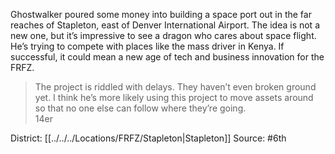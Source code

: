 Ghostwalker poured some money into building a space port out in the far reaches of Stapleton, east of Denver International Airport. The idea is not a new one, but it’s impressive to see a dragon who cares about space flight. He’s trying to compete with places like the mass driver in Kenya. If successful, it could mean a new age of tech and business innovation for the FRFZ.  

> The project is riddled with delays. They haven’t even broken ground yet. I think he’s more likely using this project to move assets around so that no one else can follow where they’re going.  
> 14er

District: [[../../../Locations/FRFZ/Stapleton|Stapleton]]
Source: #6th